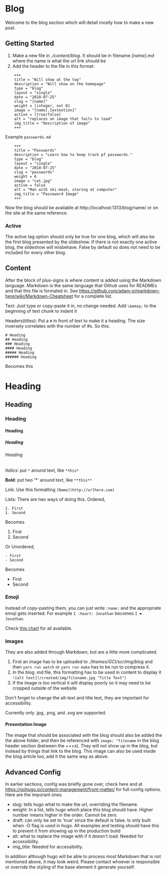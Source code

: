 # Blog
Welcome to the blog section which will detail mostly how to make a new post.

## Getting Started

1. Make a new file in *./content/blog*. It should be in filename *[name].md* where the name is what the url link should be
1. Add the header to the file in this format:
```
    +++
    title = "Will show at the top"
    description = "Will show on the homepage"
    type = "blog"
    layout = "single"
    date = "2018-07-25"
    slug = "[name]"
    weight = [integer, not 0]
    image = "[name].[extention]" 
    active = [true/false]
    alt = "replaces an image that fails to load"
    img_title = "Description of image"
    +++
```
Example `passwords.md`
```
    +++
    title = "Passwords"
    description = "Learn how to keep track pf passwords."
    type = "blog"
    layout = "single"
    date = "2018-07-25"
    slug = "passwords"
    weight = 6
    image = "cat.jpg"
    active = false
    alt = "Man with ski-mask, staring at computer"
    img_title = "Passoword Image"
    +++
```
Now the blog should be available at http://localhost:1313/blog/name/ or on the site at the same reference.

### Active
The active tag option should only be true for one blog, which will also be the first blog presented by the slideshow. If there is not exactly one active blog, the slideshow will misbehave. False by default so does not need to be included for every other blog.

## Content

After the block of plus-signs is where content is added using the Markdown language. Markdown is the same language that Github uses for READMEs and that this file is formated in. See https://github.com/adam-p/markdown-here/wiki/Markdown-Cheatsheet for a complete list.

Text: Just type or copy-paste it in, no change needed. Add `\&emsp;` to the beginning of text chunk to indent it

Headers(titles): Put a `#` in front of text to make it a heading. The size inversely correlates with the number of #s.
So this:
```
# Heading
## Heading
### Heading
#### Heading
##### Heading
###### Heading
```
Becomes this
# Heading
## Heading
### Heading
#### Heading
##### Heading
###### Heading

*Italics*: put `*` around text, like `*this*`

**Bold**: put two '*' around text, like `**this**`

Link: Use this formatting   `[Name](http://urlhere.com)`

Lists: There are two ways of doing this.
Ordered,
```
1. First 
1. Second
```
Becomes
1. First
2. Second

Or Unordered,
```
- First 
- Second
```
Becomes
- First 
- Second

### Emoji
Instead of copy-pasting them, you can just write `:name:` and the appropriate emoji gets inserted.
For example ```I :heart: Jonathan``` becomes ```I ❤️ Jonathan```.

Check [this chart](https://www.webpagefx.com/tools/emoji-cheat-sheet/) for all available. 

### Images
They are also added through Markdown, but are a little more complicated.

1. First an image has to be uploaded to *./themes/GCI/scr/img/blog* and then `yarn run watch` or `yarn run make` has to be run to compress it.
1. In the blog .md file, this formatting has to be used in content to display it `![alt text](/created/img/filename.jpg "Title Text")`
1. If the image is too vertical it will display poorly so it may need to be cropped outside of the website

Don't forget to change the alt-text and title text, they are important for accessibility. 

Currently only .jpg, .png, and .svg are supported.

#### Presentation Image
The image that should be associated with the blog should also be added the the above folder, and then be referenced with `image: "filename` in the blog header section (between the +++s). They will not show up in the blog, but instead by things that link to the blog. This image can also be used inside the blog article too, add it the same way as above. 

## Advanced Config

In earlier sections, config was briefly gone over, check here and at https://gohugo.io/content-management/front-matter/ for full config options. Here are the imporant ones.

- slug: tells hugo what to make the url, overriding the filename.
- weight: In a list, tells hugo which place this blog should have. Higher number means higher in the order. Cannot be zero.
- draft: can only be set to 'true' since the default is false. Is only built when -D flag is used in hugo. All examples and testing should have this to prevent it from showing up in the production build
- alt: what to replace the image with if it doesn't load. Needed for accessibility.  
- img_title: Needed for accessibility.  

In addition although hugo will be able to process most Markdown that is not mentioned above, it may look weird. Please contact whoever is responsible or override the styling of the base element it generate yourself.  

